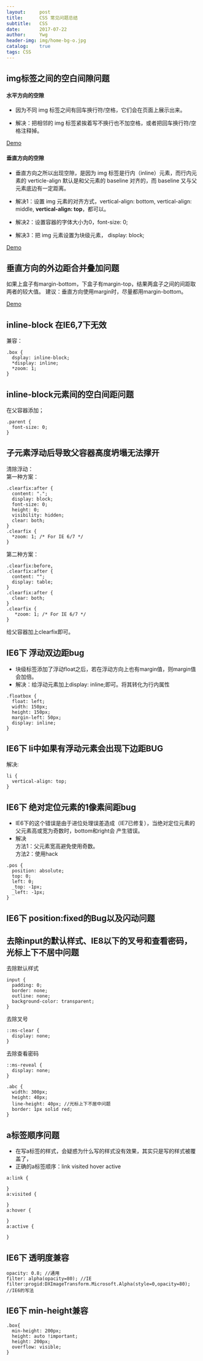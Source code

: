 ```yaml
---
layout:     post
title:      CSS 常见问题总结
subtitle:   CSS
date:       2017-07-22
author:     Ywg
header-img: img/home-bg-o.jpg
catalog:    true
tags: CSS
---
```


## img标签之间的空白间隙问题

#### 水平方向的空隙
- 因为不同 img 标签之间有回车换行符/空格，它们会在页面上展示出来。

- 解决：把相邻的 img 标签紧挨着写不换行也不加空格，或者把回车换行符/空格注释掉。

[Demo](https://codepen.io/ywg228/pen/brbvLW)

#### 垂直方向的空隙
- 垂直方向之所以出现空隙，是因为 img 标签是行内（inline）元素，而行内元素的 verticle-align 默认是和父元素的 baseline 对齐的，而 baseline 又与父元素底边有一定距离。

- 解决1：设置 img 元素的对齐方式，vertical-align: bottom, vertical-align: middle, **vertical-align: top**，都可以。

- 解决2：设置容器的字体大小为0，font-size: 0;

- 解决3：把 img 元素设置为块级元素， display: block;

[Demo](https://codepen.io/ywg228/pen/EvYEpM)


## 垂直方向的外边距合并叠加问题
如果上盒子有margin-bottom，下盒子有margin-top，结果两盒子之间的间距取两者的较大值。
建议：垂直方向使用margin时，尽量都用margin-bottom。

[Demo](https://codepen.io/ywg228/pen/EvRbPm)

## inline-block 在IE6,7下无效
兼容：
```
.box {
  dsplay: inline-block;
  *display: inline;
  *zoom: 1;
}
```

## inline-block元素间的空白间距问题
在父容器添加；
```
.parent {
  font-size: 0;
}
```

## 子元素浮动后导致父容器高度坍塌无法撑开
清除浮动：<br>
第一种方案：
```
.clearfix:after {
  content: ".";
  display: block;
  font-size: 0;
  height: 0;
  visibility: hidden;
  clear: both;
}
.clearfix {
  *zoom: 1; /* For IE 6/7 */
}
```
第二种方案：
```
.clearfix:before,
.clearfix:after {
  content: "";
  display: table;
} 
.clearfix:after {
  clear: both;
}
.clearfix {
   *zoom: 1; /* For IE 6/7 */
}
```
给父容器加上clearfix即可。

## IE6下 浮动双边距bug
- 块级标签添加了浮动float之后，若在浮动方向上也有margin值，则margin值会加倍。
- 解决：给浮动元素加上display: inline;即可。将其转化为行内属性
```
.floatbox { 
  float: left; 
  width: 150px; 
  height: 150px; 
  margin-left: 50px;
  display: inline; 
}
```

## IE6下 li中如果有浮动元素会出现下边距BUG
解决:
```
li {
  vertical-align: top;
}
```

## IE6下 绝对定位元素的1像素间距bug
- IE6下的这个错误是由于进位处理误差造成（IE7已修复），当绝对定位元素的父元素高或宽为奇数时，bottom和right会
产生错误。
- 解决 <br>
方法1：父元素宽高避免使用奇数。<br>
方法2：使用hack<br>
```
.pos {
  position: absolute;
  top: 0;
  left: 0;
  _top: -1px;
  _left: -1px;
}
```

## IE6下 position:fixed的Bug以及闪动问题

## 去除input的默认样式、IE8以下的叉号和查看密码，光标上下不居中问题
去除默认样式
```
input {
  padding: 0;
  border: none;
  outline: none;
  background-color: transparent;
}
```
去除叉号
```
::ms-clear {
  display: none;
}
```
去除查看密码
```
::ms-reveal {
  display: none;
}
```
```
.abc {
  width: 300px;
  height: 40px;
  line-height: 40px; //光标上下不居中问题
  border: 1px solid red;
}
```

## a标签顺序问题
- 在写a标签的样式，会疑惑为什么写的样式没有效果，其实只是写的样式被覆盖了，
- 正确的a标签顺序：link visited hover active
```
a:link {
 
}
a:visited {

}
a:hover {
  
}
a:active {

}
```

## IE6下 透明度兼容
```
opacity: 0.8; //通用
filter: alpha(opacity=80); //IE
filter:progid:DXImageTransform.Microsoft.Alpha(style=0,opacity=80); //IE6的写法
```

## IE6下 min-height兼容
```
.box{
  min-height: 200px;
  height: auto !important;
  height: 200px;
  overflow: visible;
}
```
